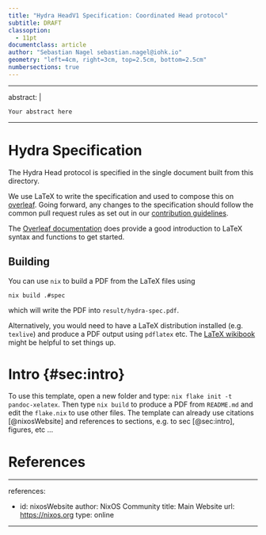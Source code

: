 ```yaml
---
title: "Hydra HeadV1 Specification: Coordinated Head protocol"
subtitle: DRAFT
classoption:
  - 11pt
documentclass: article
author: "Sebastian Nagel sebastian.nagel@iohk.io"
geometry: "left=4cm, right=3cm, top=2.5cm, bottom=2.5cm"
numbersections: true
---
```


---
abstract: |

    Your abstract here 

---

# Hydra Specification

The Hydra Head protocol is specified in the single document built from this
directory.

We use LaTeX to write the specification and used to compose this on
[overleaf](www.overleaf.com). Going forward, any changes to the specification
should follow the common pull request rules as set out in our [contribution
guidelines](../CONTRIBUTING.md).

The [Overleaf documentation](https://www.overleaf.com/learn) does provide a good
introduction to LaTeX syntax and functions to get started.

## Building

You can use `nix` to build a PDF from the LaTeX files using

``` shell
nix build .#spec
```

which will write the PDF into `result/hydra-spec.pdf`.

Alternatively, you would need to have a LaTeX distribution installed (e.g.
`texlive`) and produce a PDF output using `pdflatex` etc. The [LaTeX
wikibook](https://en.wikibooks.org/wiki/LaTeX/Basics#Building_a_document) might
be helpful to set things up.

# Intro {#sec:intro}

To use this template, open a new folder and type: `nix flake init -t pandoc-xelatex`. Then type `nix build` to produce a PDF from `README.md` and edit the `flake.nix` to use other files. The template can already use citations [@nixosWebsite] and references to sections, e.g. to sec [@sec:intro], figures, etc ...

# References

---
references:
- id: nixosWebsite
  author: NixOS Community
  title: Main Website
  url: https://nixos.org
  type: online

---
